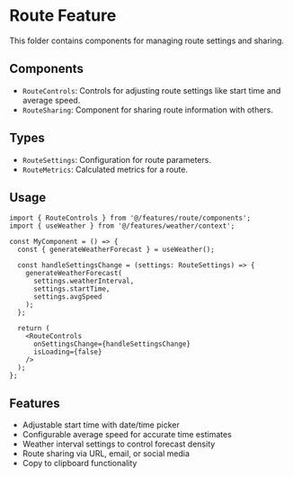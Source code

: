 # Route Feature

This folder contains components for managing route settings and sharing.

## Components

- `RouteControls`: Controls for adjusting route settings like start time and average speed.
- `RouteSharing`: Component for sharing route information with others.

## Types

- `RouteSettings`: Configuration for route parameters.
- `RouteMetrics`: Calculated metrics for a route.

## Usage

```tsx
import { RouteControls } from '@/features/route/components';
import { useWeather } from '@/features/weather/context';

const MyComponent = () => {
  const { generateWeatherForecast } = useWeather();
  
  const handleSettingsChange = (settings: RouteSettings) => {
    generateWeatherForecast(
      settings.weatherInterval,
      settings.startTime,
      settings.avgSpeed
    );
  };

  return (
    <RouteControls 
      onSettingsChange={handleSettingsChange}
      isLoading={false}
    />
  );
};
```

## Features

- Adjustable start time with date/time picker
- Configurable average speed for accurate time estimates
- Weather interval settings to control forecast density
- Route sharing via URL, email, or social media
- Copy to clipboard functionality
